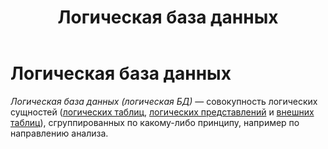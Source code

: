 ﻿---
layout: default
title: Логическая база данных
nav_order: 2
parent: Основные понятия
grand_parent: Обзор понятий, компонентов и связей
has_children: false
has_toc: false
---

Логическая база данных
======================

_Логическая база данных (логическая БД)_ — совокупность логических сущностей 
([логических таблиц](../Логическая_таблица/Логическая_таблица.md), 
[логических представлений](../Логическое_представление/Логическое_представление.md) и 
[внешних таблиц](../Внешняя_таблица/Внешняя_таблица.md)), сгруппированных по какому-либо принципу, 
например по направлению анализа.  

